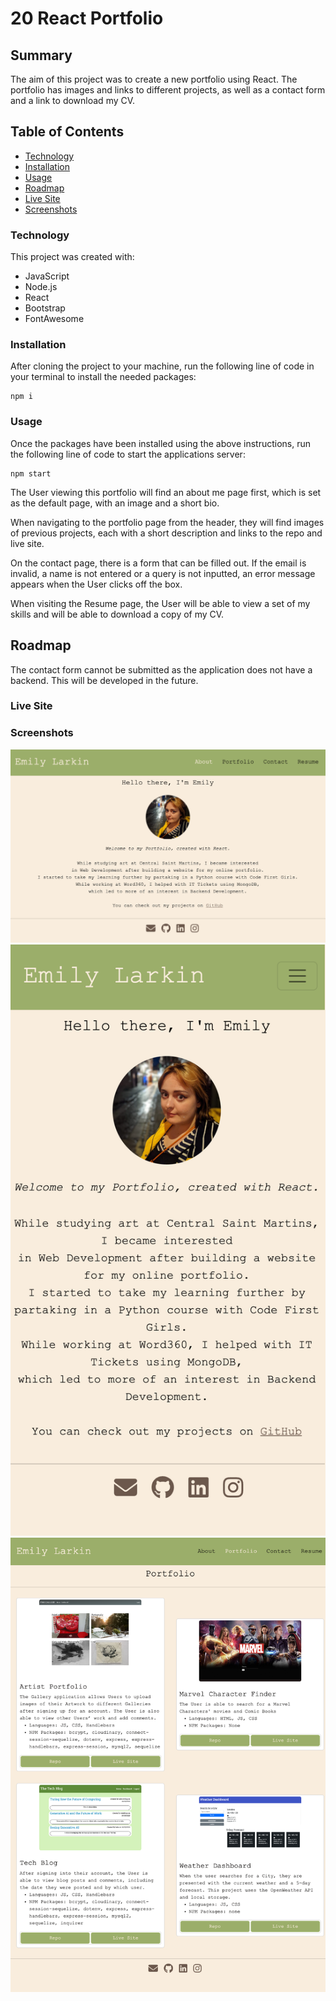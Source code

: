 # 20 React Portfolio

## Summary

The aim of this project was to create a new portfolio using React. The portfolio has images and links to different projects, as well as a contact form and a link to download my CV.

## Table of Contents

- [Technology](#technology)
- [Installation](#installation)
- [Usage](#bracket-expressions)
- [Roadmap](#roadmap)
- [Live Site](#live-site)
- [Screenshots](#screenshots)

### Technology

This project was created with:

- JavaScript
- Node.js
- React
- Bootstrap
- FontAwesome

### Installation 

After cloning the project to your machine, run the following line of code in your terminal to install the needed packages:

```
npm i
```

### Usage

Once the packages have been installed using the above instructions, run the following line of code to start the applications server:

```
npm start
```

The User viewing this portfolio will find an about me page first, which is set as the default page, with an image and a short bio.

When navigating to the portfolio page from the header, they will find images of previous projects, each with a short description and links to the repo and live site. 

On the contact page, there is a form that can be filled out. If the email is invalid, a name is not entered or a query is not inputted, an error message appears when the User clicks off the box. 

When visiting the Resume page, the User will be able to view a set of my skills and will be able to download a copy of my CV.

## Roadmap

The contact form cannot be submitted as the application does not have a backend. This will be developed in the future.

### Live Site

### Screenshots

![Screenshot](public/images/portfolioscreenshot.png?raw=true "Screenshot")
![Screenshot](public/images/portfolioscreenshot1.png?raw=true "Screenshot")
![Screenshot](public/images/portfolioscreenshot3.png?raw=true "Screenshot")
